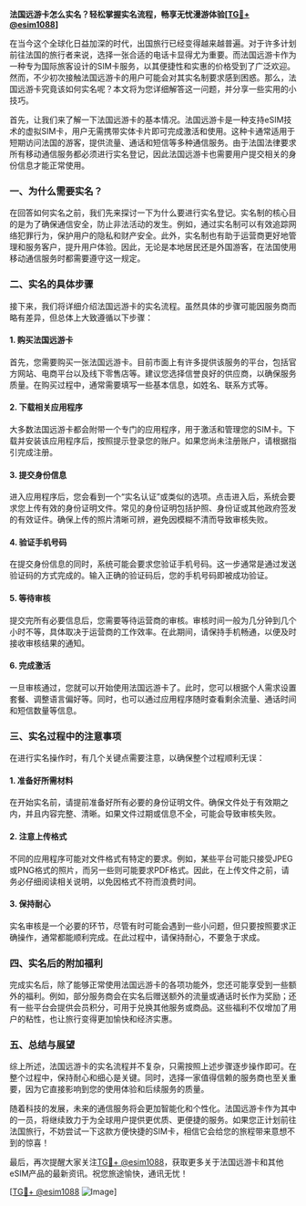 **法国远游卡怎么实名？轻松掌握实名流程，畅享无忧漫游体验[[TG💪+ @esim1088](https://t.me/s/esim1088)]**

在当今这个全球化日益加深的时代，出国旅行已经变得越来越普遍。对于许多计划前往法国的旅行者来说，选择一张合适的电话卡显得尤为重要。而法国远游卡作为一种专为国际旅客设计的SIM卡服务，以其便捷性和实惠的价格受到了广泛欢迎。然而，不少初次接触法国远游卡的用户可能会对其实名制要求感到困惑。那么，法国远游卡究竟该如何实名呢？本文将为您详细解答这一问题，并分享一些实用的小技巧。

首先，让我们来了解一下法国远游卡的基本情况。法国远游卡是一种支持eSIM技术的虚拟SIM卡，用户无需携带实体卡片即可完成激活和使用。这种卡通常适用于短期访问法国的游客，提供流量、通话和短信等多种通信服务。由于法国法律要求所有移动通信服务都必须进行实名登记，因此法国远游卡也需要用户提交相关的身份信息才能正常使用。

### **一、为什么需要实名？**

在回答如何实名之前，我们先来探讨一下为什么要进行实名登记。实名制的核心目的是为了确保通信安全，防止非法活动的发生。例如，通过实名制可以有效追踪网络犯罪行为，保护用户的隐私和财产安全。此外，实名制也有助于运营商更好地管理和服务客户，提升用户体验。因此，无论是本地居民还是外国游客，在法国使用移动通信服务时都需要遵守这一规定。

### **二、实名的具体步骤**

接下来，我们将详细介绍法国远游卡的实名流程。虽然具体的步骤可能因服务商而略有差异，但总体上大致遵循以下步骤：

#### **1. 购买法国远游卡**
首先，您需要购买一张法国远游卡。目前市面上有许多提供该服务的平台，包括官方网站、电商平台以及线下零售店等。建议您选择信誉良好的供应商，以确保服务质量。在购买过程中，通常需要填写一些基本信息，如姓名、联系方式等。

#### **2. 下载相关应用程序**
大多数法国远游卡都会附带一个专门的应用程序，用于激活和管理您的SIM卡。下载并安装该应用程序后，按照提示登录您的账户。如果您尚未注册账户，请根据指引完成注册。

#### **3. 提交身份信息**
进入应用程序后，您会看到一个“实名认证”或类似的选项。点击进入后，系统会要求您上传有效的身份证明文件。常见的身份证明包括护照、身份证或其他政府签发的有效证件。确保上传的照片清晰可辨，避免因模糊不清而导致审核失败。

#### **4. 验证手机号码**
在提交身份信息的同时，系统可能会要求您验证手机号码。这一步通常是通过发送验证码的方式完成的。输入正确的验证码后，您的手机号码即被成功验证。

#### **5. 等待审核**
提交完所有必要信息后，您需要等待运营商的审核。审核时间一般为几分钟到几个小时不等，具体取决于运营商的工作效率。在此期间，请保持手机畅通，以便及时接收审核结果的通知。

#### **6. 完成激活**
一旦审核通过，您就可以开始使用法国远游卡了。此时，您可以根据个人需求设置套餐、调整语言偏好等。同时，也可以通过应用程序随时查看剩余流量、通话时间和短信数量等信息。

### **三、实名过程中的注意事项**

在进行实名操作时，有几个关键点需要注意，以确保整个过程顺利无误：

#### **1. 准备好所需材料**
在开始实名前，请提前准备好所有必要的身份证明文件。确保文件处于有效期之内，并且内容完整、清晰。如果文件过期或信息不全，可能会导致审核失败。

#### **2. 注意上传格式**
不同的应用程序可能对文件格式有特定的要求。例如，某些平台可能只接受JPEG或PNG格式的照片，而另一些则可能要求PDF格式。因此，在上传文件之前，请务必仔细阅读相关说明，以免因格式不符而浪费时间。

#### **3. 保持耐心**
实名审核是一个必要的环节，尽管有时可能会遇到一些小问题，但只要按照要求正确操作，通常都能顺利完成。在此过程中，请保持耐心，不要急于求成。

### **四、实名后的附加福利**

完成实名后，除了能够正常使用法国远游卡的各项功能外，您还可能享受到一些额外的福利。例如，部分服务商会在实名后赠送额外的流量或通话时长作为奖励；还有一些平台会提供会员积分，可用于兑换其他服务或商品。这些福利不仅增加了用户的粘性，也让旅行变得更加愉快和经济实惠。

### **五、总结与展望**

综上所述，法国远游卡的实名流程并不复杂，只需按照上述步骤逐步操作即可。在整个过程中，保持耐心和细心是关键。同时，选择一家值得信赖的服务商也至关重要，因为它直接影响到您的使用体验和后续服务的质量。

随着科技的发展，未来的通信服务将会更加智能化和个性化。法国远游卡作为其中的一员，将继续致力于为全球用户提供更优质、更便捷的服务。如果您正计划前往法国旅行，不妨尝试一下这款方便快捷的SIM卡，相信它会给您的旅程带来意想不到的惊喜！

最后，再次提醒大家关注[TG💪+ @esim1088](https://t.me/s/esim1088)，获取更多关于法国远游卡和其他eSIM产品的最新资讯。祝您旅途愉快，通讯无忧！

[[TG💪+ @esim1088](https://t.me/s/esim1088) ![Image](https://i.postimg.cc/4NQfJmqS/Snipaste-2025-05-13-00-14-12.png)]